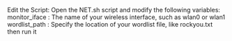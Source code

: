 Edit the Script:
    Open the NET.sh script and modify the following variables:
    monitor_iface : The name of your wireless interface, such as wlan0 or wlan1
    wordlist_path : Specify the location of your wordlist file, like rockyou.txt
    then run it
